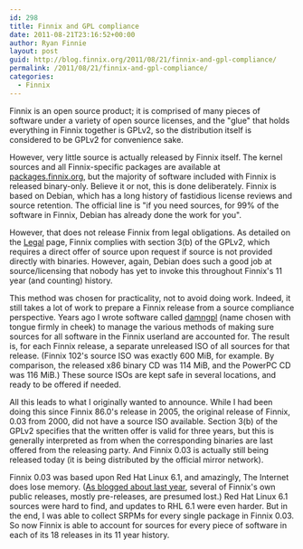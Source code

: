 ```yaml
---
id: 298
title: Finnix and GPL compliance
date: 2011-08-21T23:16:52+00:00
author: Ryan Finnie
layout: post
guid: http://blog.finnix.org/2011/08/21/finnix-and-gpl-compliance/
permalink: /2011/08/21/finnix-and-gpl-compliance/
categories:
  - Finnix
---
```

Finnix is an open source product; it is comprised of many pieces of software under a variety of open source licenses, and the "glue" that holds everything in Finnix together is GPLv2, so the distribution itself is considered to be GPLv2 for convenience sake.

However, very little source is actually released by Finnix itself. The kernel sources and all Finnix-specific packages are available at [packages.finnix.org](http://packages.finnix.org/), but the majority of software included with Finnix is released binary-only. Believe it or not, this is done deliberately. Finnix is based on Debian, which has a long history of fastidious license reviews and source retention. The official line is "if you need sources, for 99% of the software in Finnix, Debian has already done the work for you".

However, that does not release Finnix from legal obligations. As detailed on the [Legal](http://www.finnix.org/Legal) page, Finnix complies with section 3(b) of the GPLv2, which requires a direct offer of source upon request if source is not provided directly with binaries. However, again, Debian does such a good job at source/licensing that nobody has yet to invoke this throughout Finnix's 11 year (and counting) history.

This method was chosen for practicality, not to avoid doing work. Indeed, it still takes a lot of work to prepare a Finnix release from a source compliance perspective. Years ago I wrote software called [damngpl](http://www.finnie.org/software/damngpl/) (name chosen with tongue firmly in cheek) to manage the various methods of making sure sources for all software in the Finnix userland are accounted for. The result is, for each Finnix release, a separate unreleased ISO of all sources for that release. (Finnix 102's source ISO was exactly 600 MiB, for example. By comparison, the released x86 binary CD was 114 MiB, and the PowerPC CD was 116 MiB.) These source ISOs are kept safe in several locations, and ready to be offered if needed.

All this leads to what I originally wanted to announce. While I had been doing this since Finnix 86.0's release in 2005, the original release of Finnix, 0.03 from 2000, did not have a source ISO available. Section 3(b) of the GPLv2 specifies that the written offer is valid for three years, but this is generally interpreted as from when the corresponding binaries are last offered from the releasing party. And Finnix 0.03 is actually still being released today (it is being distributed by the official mirror network).

Finnix 0.03 was based upon Red Hat Linux 6.1, and amazingly, The Internet does lose memory. ([As blogged about last year](http://blog.finnix.org/2010/11/07/finnix-iso-oddities/), several of Finnix's own public releases, mostly pre-releases, are presumed lost.) Red Hat Linux 6.1 sources were hard to find, and updates to RHL 6.1 were even harder. But in the end, I was able to collect SRPMs for every single package in Finnix 0.03. So now Finnix is able to account for sources for every piece of software in each of its 18 releases in its 11 year history.
